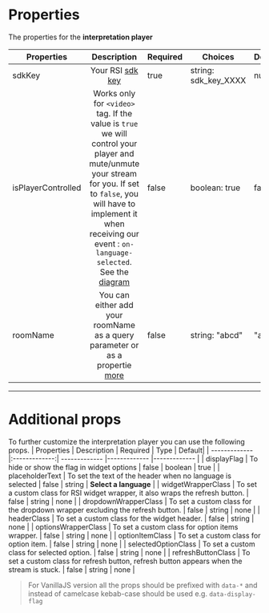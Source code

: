 # Properties

The properties for the **interpretation player**

| Properties                | Description           | Required |     Choices |       Default|
| -------------       |:-------------:|         -------------  |-------------  |-------------  |
| sdkKey            | Your RSI [sdk key](/getting-started/sdk-key) | true | string: sdk_key_XXXX | null |
| isPlayerControlled         | Works only for `<video>` tag. If the value is `true` we will control your player and mute/unmute your stream for you. If set to `false`, you will have to implement it when receiving our event : `on-language-selected`.   See the [diagram](/interpretation-player/index.html#stream-and-virtual-platform-user-s-event-page.html)| false | boolean: true|false | false |
| roomName         | You can either add your roomName as a query parameter or as a propertie [more](roomname)| false | string: "abcd" | "abcd" | null |

---------------
# Additional props
To further customize the interpretation player you can use the following props.
| Properties                | Description           | Required |     Type |       Default|
| -------------       |:-------------:|         -------------  |-------------  |-------------  |
| displayFlag            | To hide or show the flag in widget options | false | boolean | true |
| placeholderText            | To set the text of the header when no language is selected | false | string | **Select a language** |
| widgetWrapperClass            |  To set a custom class for RSI widget wrapper, it also wraps the refresh button. | false | string | none |
| dropdownWrapperClass            | To set a custom class for the dropdown wrapper excluding the refresh button. | false | string | none |
| headerClass            | To set a custom class for the widget header. | false | string | none |
| optionsWrapperClass            | To set a custom class for option items wrapper. | false | string | none |
| optionItemClass            | To set a custom class for option item. | false | string | none |
| selectedOptionClass            | To set a custom class for selected option. | false | string | none |
| refreshButtonClass            |  To set a custom class for refresh button, refresh button appears when the stream is stuck. | false | string | none |

> For VanillaJS version all the props should be prefixed with `data-*` and instead of camelcase kebab-case should be used e.g. `data-display-flag`
